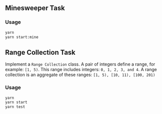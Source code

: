 ## Minesweeper Task

### Usage

```sh
yarn
yarn start:mine
```

## Range Collection Task

Implement a `Range Collection` class.
A pair of integers define a range, for example: `[1, 5)`.
This range includes integers: `0, 1, 2, 3, and 4`.
A range collection is an aggregate of these ranges: `[1, 5), [10, 11), [100, 201)`

### Usage

```sh
yarn
yarn start
yarn test
```
